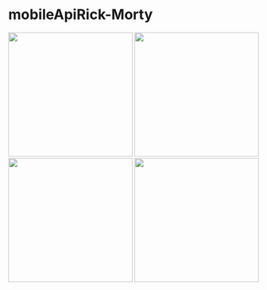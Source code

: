 # mobileApiRick-Morty
<div>
    <img src="https://user-images.githubusercontent.com/69483854/159099395-7b78a5dc-cc06-478b-84c3-1a8c7568b2fe.png" width="250">
    <img src="https://user-images.githubusercontent.com/69483854/159099375-1be457b2-d4ad-43c1-a6be-d7dcd46c3a07.png" width="250">
    <img src="https://user-images.githubusercontent.com/69483854/159099253-b1d38747-e1a1-4f8a-a0c9-996e175a9462.png" width="250">
    <img src="https://user-images.githubusercontent.com/69483854/159099341-a1e0f7dd-948b-4ebb-80b2-0ba9527163de.png" width="250">
</div>